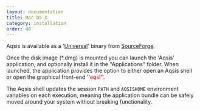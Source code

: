 ```yaml
---
layout: documentation
title: Mac OS X 
category: installation
order: 40
---
```



Aqsis is available as a '[Universal](http://www.apple.com/universal)' binary
from [SourceForge](http://downloads.sourceforge.net/aqsis).

Once the disk image (*.dmg) is mounted you can launch the 'Aqsis' application,
and optionally install it in the "Applications" folder. When launched, the
application provides the option to either open an Aqsis shell or open the
graphical front-end ''<span style="color:red">eqsl</span>''.

<div class="callout">
<p>
The Aqsis shell updates the session <code>PATH</code> and <code>AQSISHOME</code> environment
variables on each execution, meaning the application bundle can be safely moved
around your system without breaking functionality.
</p>
</div>



